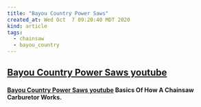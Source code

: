 ```yaml
---
title: "Bayou Country Power Saws"
created_at: Wed Oct  7 09:20:40 MDT 2020
kind: article
tags:
  - chainsaw
  - bayou_country
---
```


<h2>
  <a href="https://www.youtube.com/channel/UC95utcyW2ttrI3NS-TJMGxg" target="_blank">Bayou Country Power Saws youtube</a>
</h2>

<h4>
  <a href="https://www.youtube.com/watch?v=gxksG95i5j8" target="_blank">Bayou Country Power Saws youtube</a>
  Basics Of How A Chainsaw Carburetor Works.
</h4>


<!--
html boilerplate fragments
<a href="" target="_blank"></a>
<a name=""></a>
<img src="" width="400px">
<ul>
  <li></li>
  <li><a href="" target="_blank"></a></li>
</ul>
<pre>
</pre>
<p style="margin-bottom: 2em;"></p>
<hr style="border: 0; height: 3px; background: #333; background-image: linear-gradient(to right, #ccc, #333, #ccc);">
<pre><code>
</code></pre>
<math xmlns='http://www.w3.org/1998/Math/MathML' display='block'>
</math>
:-->

